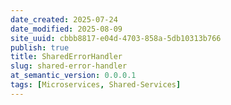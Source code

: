 ```yaml
---
date_created: 2025-07-24
date_modified: 2025-08-09
site_uuid: cbbb8817-e04d-4703-858a-5db10313b766
publish: true
title: SharedErrorHandler
slug: shared-error-handler
at_semantic_version: 0.0.0.1
tags: [Microservices, Shared-Services]
---
```

